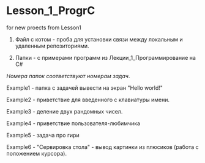 # Lesson_1_ProgrC

for new proects from Lesson1

1. Файл с котом - проба для установки связи между локальным и удаленным репозиториями.

2. Папки - с примерами программ из Лекции_1_Программирование на C#

_Номера папок соответствуют номерам задач_.

Example1 - папка с задачей  вывести на экран "Hello world!"

Example2 - приветствие для введенного с клавиатуры имени.

Example3 - деление двух рандомных чисел.

Example4 - приветствие пользователя-любимчика

Example5 - задача про гири

Example6 - "Сервировка стола" - вывод картинки из плюсиков (работа с положением курсора).
